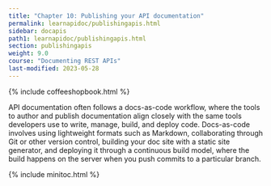 ```yaml
---
title: "Chapter 10: Publishing your API documentation"
permalink: learnapidoc/publishingapis.html
sidebar: docapis
path1: learnapidoc/publishingapis.html
section: publishingapis
weight: 9.0
course: "Documenting REST APIs"
last-modified: 2023-05-28
---
```


{% include coffeeshopbook.html %}

API documentation often follows a docs-as-code workflow, where the tools to author and publish documentation align closely with the same tools developers use to write, manage, build, and deploy code. Docs-as-code involves using lightweight formats such as Markdown, collaborating through Git or other version control, building your doc site with a static site generator, and deploying it through a continuous build model, where the build happens on the server when you push commits to a particular branch.

{% include minitoc.html %}